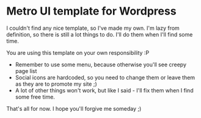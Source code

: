 Metro UI template for Wordpress
===============================

I couldn't find any nice template, so I've made my own. I'm lazy from definition, so there is still a lot things to do. I'll do them when I'll find some time.

You are using this template on your own responsibility :P

* Remember to use some menu, because otherwise you'll see creepy page list
* Social icons are hardcoded, so you need to change them or leave them as they are to promote my site ;)
* A lot of other things won't work, but like I said - I'll fix them when I find some free time.

That's all for now. I hope you'll forgive me someday ;)
